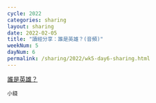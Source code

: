 ```yaml
---
cycle: 2022
categories: sharing
layout: sharing
date: 2022-02-05
title: "讀經分享：誰是英雄？(音頻)"
weekNum: 5
dayNum: 6
permalink: /sharing/2022/wk5-day6-sharing.html
---
```


[誰是英雄？](https://eccseattle.github.io/media/sharing/2022/wk005/2022-02-05-bin.m4a)

`小錢`

